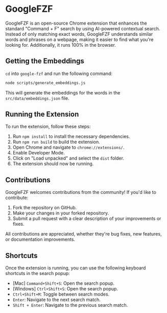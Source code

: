# GoogleFZF
GoogleFZF is an open-source Chrome extension that enhances the standard "Command + F" search by using AI-powered contextual search. Instead of only matching exact words, GoogleFZF understands similar words and phrases on a webpage, making it easier to find what you're looking for. Additionally, it runs 100% in the browser.

## Getting the Embeddings
`cd` into `google-fzf` and run the following command:

``` bash
node scripts/generate_embeddings.js
```

This will generate the embeddings for the words in the `src/data/embeddings.json` file.

## Running the Extension
To run the extension, follow these steps:

1. Run `npm install` to install the necessary dependencies.
2. Run `npm run build` to build the extension.
3. Open Chrome and navigate to `chrome://extensions/`.
4. Enable Developer Mode.
5. Click on "Load unpacked" and select the `dist` folder.
6. The extension should now be running.

## Contributions
GoogleFZF welcomes contributions from the community! If you'd like to contribute:

1. Fork the repository on GitHub.
2. Make your changes in your forked repository.
3. Submit a pull request with a clear description of your improvements or fixes.

All contributions are appreciated, whether they're bug fixes, new features, or documentation improvements.

## Shortcuts
Once the extension is running, you can use the following keyboard shortcuts in the search popup:
- [Mac] `Command+Shift+S`: Open the search popup.
- [Windows] `Ctrl+Shift+S`: Open the search popup.
- `Ctrl+Shift+M`: Toggle between search modes.
- `Enter`: Navigate to the next search match.
- `Shift + Enter`: Navigate to the previous search match.
